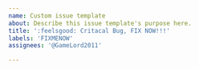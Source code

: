 ```yaml
---
name: Custom issue template
about: Describe this issue template's purpose here.
title: ':feelsgood: Critacal Bug, FIX NOW!!!'
labels: 'FIXMENOW'
assignees: '@GameLord2011'

---
```



